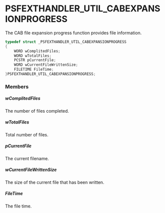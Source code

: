 # PSFEXTHANDLER_UTIL_CABEXPANSIONPROGRESS
The CAB file expansion progress function provides file information.
````c
typedef struct _PSFEXTHANDLER_UTIL_CABEXPANSIONPROGRESS
{
	WORD wComplitedFiles;
	WORD wTotalFiles;
	PCSTR pCurrentFile;
	WORD wCurrentFileWrittenSize;
	FILETIME FileTime;
}PSFEXTHANDLER_UTIL_CABEXPANSIONPROGRESS;
````
### Members
##### wComplitedFiles
The number of files completed.
##### wTotalFiles
Total number of files.
##### pCurrentFile
The current filename.
##### wCurrentFileWrittenSize
The size of the current file that has been written.
##### FileTime
The file time.
